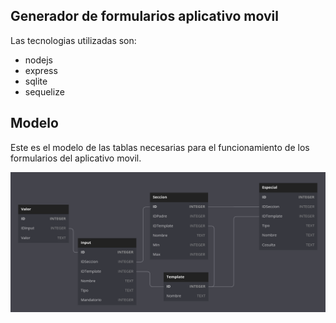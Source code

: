 ## Generador de formularios aplicativo movil

Las tecnologias utilizadas son:

- nodejs
- express
- sqlite
- sequelize

## Modelo

Este es el modelo de las tablas necesarias para el funcionamiento de los formularios del aplicativo movil.

![](./docs/diagram.png)
